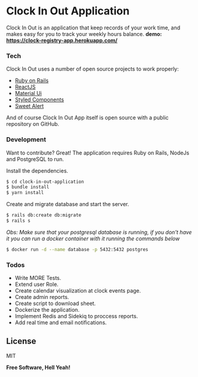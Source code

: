 # Clock In Out Application

Clock In Out is an application that keep records of your work time, and makes easy for you to track your weekly hours balance.
**demo: https://clock-registry-app.herokuapp.com/**

### Tech

Clock In Out uses a number of open source projects to work properly:

* [Ruby on Rails]
* [ReactJS]
* [Material Ui]
* [Styled Components]
* [Sweet Alert]

And of course Clock In Out App itself is open source with a public repository on GitHub.

### Development

Want to contribute? Great!
The application requires Ruby on Rails, NodeJs and PostgreSQL to run.

Install the dependencies.

```sh
$ cd clock-in-out-application
$ bundle install
$ yarn install
```

Create and migrate database and start the server.

```sh
$ rails db:create db:migrate
$ rails s
```

*Obs: Make sure that your postgresql database is running, if you don't have it you can run a docker container with it running the commands below*

```sh
$ docker run -d --name database -p 5432:5432 postgres
```

### Todos

 - Write MORE Tests.
 - Extend user Role.
 - Create calendar visualization at clock events page.
 - Create admin reports.
 - Create script to download sheet.
 - Dockerize the application.
 - Implement Redis and Sidekiq to proccess reports.
 - Add real time and email notifications.

License
----

MIT


**Free Software, Hell Yeah!**



   [Ruby on Rails]: <https://rubyonrails.org/>
   [ReactJs]: <https://reactjs.org/>
   [Material Ui]: <https://material-ui.com/>
   [Styled Components]: <https://www.styled-components.com/>
   [Sweet Alert]: <https://sweetalert2.github.io/>
   
